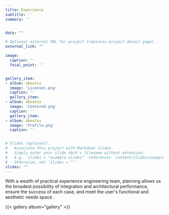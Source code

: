 ```yaml
---
title: Experience
subtitle: ''
summary: ''


date: ""

# Optional external URL for project (replaces project detail page).
external_link: ""

image:
  caption: ''
  focal_point: ''


gallery_item: 
- album: aboutus
  image: 'Licenses.png'
  caption: ''
  gallery_item: 
- album: aboutus
  image: 'Centered.png'
  caption: ''
  gallery_item: 
- album: aboutus
  image: 'Profile.png'
  caption: ''


# Slides (optional).
#   Associate this project with Markdown slides.
#   Simply enter your slide deck's filename without extension.
#   E.g. `slides = "example-slides"` references `content/slides/example-slides.md`.
#   Otherwise, set `slides = ""`.
slides: ""
---
```

With a wealth of practical experience engineering team, planning allows us the broadest possibility of integration and architectural performance,  ensure the success of each case, and meet the user's functional and aesthetic needs space .


{{< gallery album="gallery" >}}
